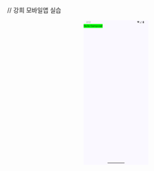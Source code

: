 // 강희 모바일앱 실습
<p align="center">
  <img src="https://github.com/popup1011/Mobile/blob/main/practice_img/1%2C2%EC%A3%BC%EC%B0%A8_helloworld_%EC%8B%A4%EC%8A%B5.png?raw=true" width="150">
</p>
